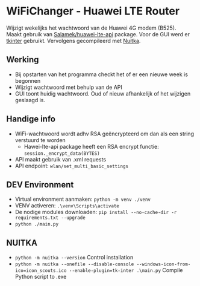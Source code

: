 # WiFiChanger - Huawei LTE Router

Wijzigt wekelijks het wachtwoord van de Huawei 4G modem (B525).  
Maakt gebruik van [Salamek/huawei-lte-api](https://github.com/Salamek/huawei-lte-api) package. Voor de GUI werd er [tkinter](https://docs.python.org/3/library/tkinter.html) gebruikt. Vervolgens gecompileerd met [Nuitka](https://nuitka.net/).

## Werking

* Bij opstarten van het programma checkt het of er een nieuwe week is begonnen
* Wijzigt wachtwoord met behulp van de API
* GUI toont huidig wachtwoord. Oud of nieuw afhankelijk of het wijzigen geslaagd is.
  
## Handige info

* WiFi-wachtwoord wordt adhv RSA geëncrypteerd om dan als een string verstuurd te worden
  * Hawei-lte-api package heeft een RSA encrypt functie: `session._encrypt_data(BYTES)`
* API maakt gebruik van .xml requests
* API endpoint: `wlan/set_multi_basic_settings`  

## DEV Environment

* Virtual environment aanmaken: `python -m venv ./venv`
* VENV activeren: `.\venv\Scripts\activate`
* De nodige modules downloaden: `pip install --no-cache-dir -r requirements.txt --upgrade`
* `python ./main.py`
  
## NUITKA

* `python -m nuitka --version` Control installation
* `python -m nuitka --onefile --disable-console --windows-icon-from-ico=icon_scouts.ico --enable-plugin=tk-inter .\main.py` Compile Python script to .exe
